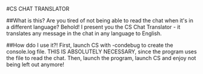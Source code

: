 #CS CHAT TRANSLATOR

##What is this?
Are you tired of not being able to read the chat when it's in a different language? Behold!
I present you the CS Chat Translator - it translates any message in the chat in any language to English. 

##How ddo I use it?!
First, launch CS with -condebug to create the console.log file. 
THIS IS ABSOLUTELY NECESSARY, since the program uses the file to read the chat.
Then, launch the program, launch CS and enjoy not being left out anymore!

